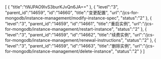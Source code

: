 [
	{
		"title":"tWJPAO9lvS3burKJvQn6JA=="
	},
	{
		"level":"3",
		"parent_id":"14659",
		"id":"14660",
		"title":"变更配置",
		"url":"/jcs-for-mongodb/instance-management/modify-instance-spec",
		"status":"2"
	},
	{
		"level":"3",
		"parent_id":"14659",
		"id":"14661",
		"title":"重启实例",
		"url":"/jcs-for-mongodb/instance-management/restart-instance",
		"status":"2"
	},
	{
		"level":"3",
		"parent_id":"14659",
		"id":"14662",
		"title":"续费实例",
		"url":"/jcs-for-mongodb/instance-management/renewal-instructions",
		"status":"2"
	},
	{
		"level":"3",
		"parent_id":"14659",
		"id":"14663",
		"title":"删除实例",
		"url":"/jcs-for-mongodb/instance-management/delete-instance",
		"status":"2"
	}
]